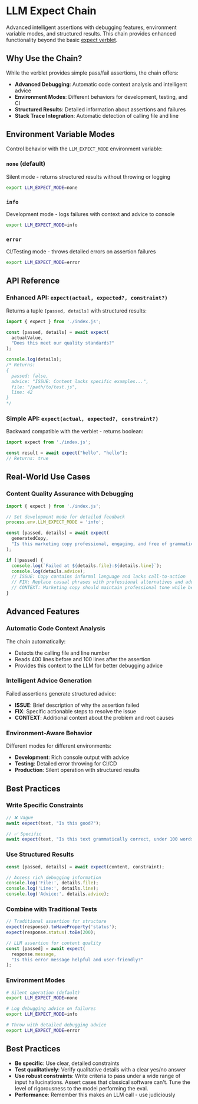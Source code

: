 # LLM Expect Chain

Advanced intelligent assertions with debugging features, environment variable modes, and structured results. This chain provides enhanced functionality beyond the basic [expect verblet](../../verblets/expect/).

## Why Use the Chain?

While the verblet provides simple pass/fail assertions, the chain offers:

- **Advanced Debugging**: Automatic code context analysis and intelligent advice
- **Environment Modes**: Different behaviors for development, testing, and CI
- **Structured Results**: Detailed information about assertions and failures
- **Stack Trace Integration**: Automatic detection of calling file and line

## Environment Variable Modes

Control behavior with the `LLM_EXPECT_MODE` environment variable:

### `none` (default)
Silent mode - returns structured results without throwing or logging
```bash
export LLM_EXPECT_MODE=none
```

### `info` 
Development mode - logs failures with context and advice to console
```bash
export LLM_EXPECT_MODE=info
```

### `error`
CI/Testing mode - throws detailed errors on assertion failures
```bash
export LLM_EXPECT_MODE=error
```

## API Reference

### Enhanced API: `expect(actual, expected?, constraint?)`

Returns a tuple `[passed, details]` with structured results:

```javascript
import { expect } from './index.js';

const [passed, details] = await expect(
  actualValue,
  "Does this meet our quality standards?"
);

console.log(details);
/* Returns:
{
  passed: false,
  advice: "ISSUE: Content lacks specific examples...",
  file: "/path/to/test.js",
  line: 42
}
*/
```

### Simple API: `expect(actual, expected?, constraint?)`

Backward compatible with the verblet - returns boolean:

```javascript
import expect from './index.js';

const result = await expect("hello", "hello");
// Returns: true
```

## Real-World Use Cases

### Content Quality Assurance with Debugging

```javascript
import { expect } from './index.js';

// Set development mode for detailed feedback
process.env.LLM_EXPECT_MODE = 'info';

const [passed, details] = await expect(
  generatedCopy,
  "Is this marketing copy professional, engaging, and free of grammatical errors?"
);

if (!passed) {
  console.log(`Failed at ${details.file}:${details.line}`);
  console.log(details.advice);
  // ISSUE: Copy contains informal language and lacks call-to-action
  // FIX: Replace casual phrases with professional alternatives and add clear CTA
  // CONTEXT: Marketing copy should maintain professional tone while being engaging
}
```

## Advanced Features

### Automatic Code Context Analysis

The chain automatically:
- Detects the calling file and line number
- Reads 400 lines before and 100 lines after the assertion
- Provides this context to the LLM for better debugging advice

### Intelligent Advice Generation

Failed assertions generate structured advice:
- **ISSUE**: Brief description of why the assertion failed
- **FIX**: Specific actionable steps to resolve the issue  
- **CONTEXT**: Additional context about the problem and root causes

### Environment-Aware Behavior

Different modes for different environments:
- **Development**: Rich console output with advice
- **Testing**: Detailed error throwing for CI/CD
- **Production**: Silent operation with structured results

## Best Practices

### **Write Specific Constraints**
```javascript
// ❌ Vague
await expect(text, "Is this good?");

// ✅ Specific  
await expect(text, "Is this text grammatically correct, under 100 words, and written in a professional tone?");
```

### **Use Structured Results**
```javascript
const [passed, details] = await expect(content, constraint);

// Access rich debugging information
console.log('File:', details.file);
console.log('Line:', details.line);
console.log('Advice:', details.advice);
```

### **Combine with Traditional Tests**
```javascript
// Traditional assertion for structure
expect(response).toHaveProperty('status');
expect(response.status).toBe(200);

// LLM assertion for content quality
const [passed] = await expect(
  response.message,
  "Is this error message helpful and user-friendly?"
);
```

### Environment Modes

```bash
# Silent operation (default)
export LLM_EXPECT_MODE=none

# Log debugging advice on failures
export LLM_EXPECT_MODE=info

# Throw with detailed debugging advice
export LLM_EXPECT_MODE=error
```

## Best Practices

- **Be specific**: Use clear, detailed constraints
- **Test qualitatively**: Verify qualitative details with a clear yes/no answer
- **Use robust constraints**: Write criteria to pass under a wide range of input hallucinations. Assert cases that classical software can't. Tune the level of rigorousness to the model performing the eval.
- **Performance**: Remember this makes an LLM call - use judiciously
